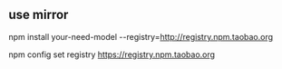 ## use mirror
npm install your-need-model --registry=http://registry.npm.taobao.org

npm config set registry https://registry.npm.taobao.org
